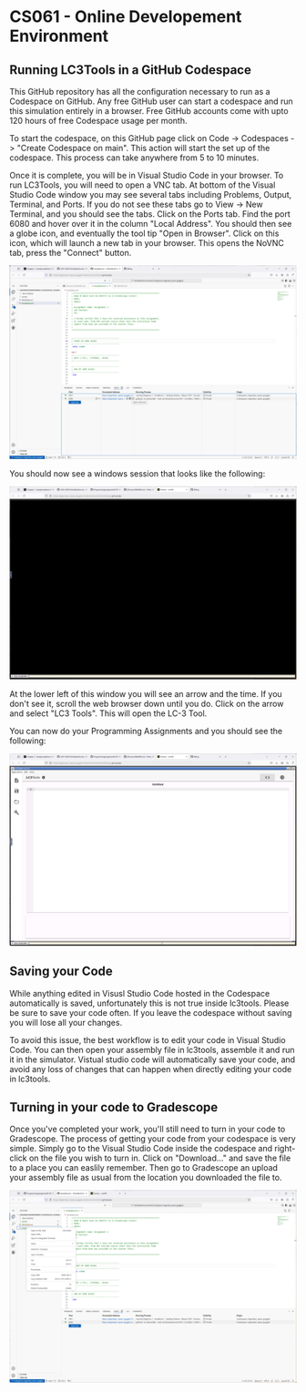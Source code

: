 # CS061 - Online Developement Environment

## Running LC3Tools in a GitHub Codespace

This GitHub repository has all the configuration necessary to run as a Codespace on GitHub. Any free GitHub user can start a codespace and run this simulation entirely in a browser. Free GitHub accounts come with upto 120 hours of free Codespace usage per month.

To start the codespace, on this GitHub page click on Code -> Codespaces -> "Create Codespace on main". This action will start the set up of the codespace. This process can take anywhere from 5 to 10 minutes.

Once it is complete, you will be in Visual Studio Code in your browser. To run LC3Tools, you will need to open a VNC tab. At bottom of the Visual Studio Code window you may see several tabs including Problems, Output, Terminal, and Ports. If you do not see these tabs go to View -> New Terminal, and you should see the tabs. Click on the Ports tab. Find the port 6080 and hover over it in the column "Local Address". You should then see a globe icon, and eventually the tool tip "Open in Browser". Click on this icon, which will launch a new tab in your browser. This opens the NoVNC tab, press the "Connect" button. 

![](./assets/CS061-DevEnv-OpenNoVNC.png)

You should now see a windows session that looks like the following:

![](./assets/CS061-DevEnv-OpenLC3Tools.png)

At the lower left of this window you will see an arrow and the time. If you don't see it, scroll the web browser down until you do. Click on the arrow and select "LC3 Tools". This will open the LC-3 Tool. 

You can now do your Programming Assignments and you should see the following:

![](./assets/CS061-DevEnv-LC3Tools.png)

## Saving your Code

While anything edited in Visusl Studio Code hosted in the Codespace automatically is saved, unfortunately this is not true inside lc3tools. Please be sure to save your code often. If you leave the codespace without saving you will lose all your changes.

To avoid this issue, the best workflow is to edit your code in Visual Studio Code. You can then open your assembly file in lc3tools, assemble it and run it in the simulator. Vistual studio code will automatically save your code, and avoid any loss of changes that can happen when directly editing your code in lc3tools.

## Turning in your code to Gradescope

Once you've completed your work, you'll still need to turn in your code to Gradescope. The process of getting your code from your codespace is very simple. Simply go to the Visual Studio Code inside the codespace and right-click on the file you wish to turn in. Click on "Download..." and save the file to a place you can easlily remember. Then go to Gradescope an upload your assembly file as usual from the location you downloaded the file to.

![](./assets/CS061-DevEnv-Download.png)
